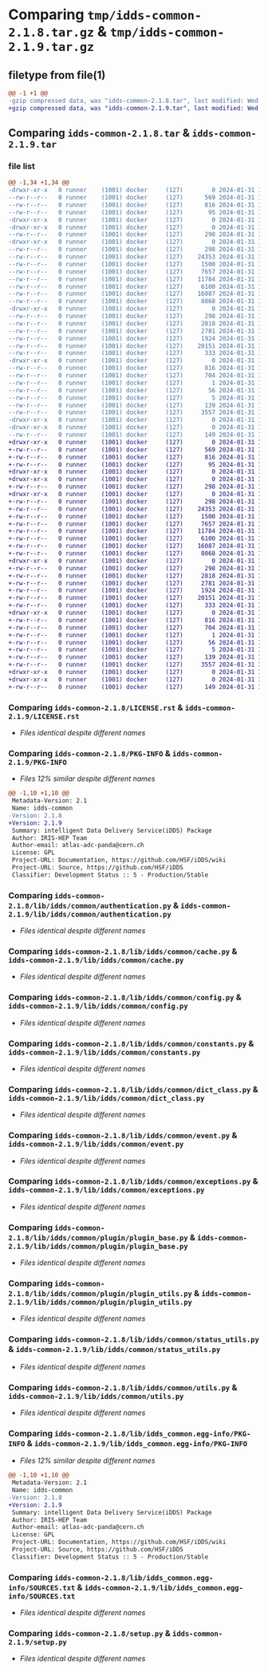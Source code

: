 # Comparing `tmp/idds-common-2.1.8.tar.gz` & `tmp/idds-common-2.1.9.tar.gz`

## filetype from file(1)

```diff
@@ -1 +1 @@
-gzip compressed data, was "idds-common-2.1.8.tar", last modified: Wed Jan 31 16:35:22 2024, max compression
+gzip compressed data, was "idds-common-2.1.9.tar", last modified: Wed Jan 31 17:27:19 2024, max compression
```

## Comparing `idds-common-2.1.8.tar` & `idds-common-2.1.9.tar`

### file list

```diff
@@ -1,34 +1,34 @@
-drwxr-xr-x   0 runner    (1001) docker     (127)        0 2024-01-31 16:35:22.579231 idds-common-2.1.8/
--rw-r--r--   0 runner    (1001) docker     (127)      569 2024-01-31 16:35:12.000000 idds-common-2.1.8/LICENSE.rst
--rw-r--r--   0 runner    (1001) docker     (127)      816 2024-01-31 16:35:22.579231 idds-common-2.1.8/PKG-INFO
--rw-r--r--   0 runner    (1001) docker     (127)       95 2024-01-31 16:35:12.000000 idds-common-2.1.8/README.md
-drwxr-xr-x   0 runner    (1001) docker     (127)        0 2024-01-31 16:35:22.571231 idds-common-2.1.8/lib/
-drwxr-xr-x   0 runner    (1001) docker     (127)        0 2024-01-31 16:35:22.575231 idds-common-2.1.8/lib/idds/
--rw-r--r--   0 runner    (1001) docker     (127)      298 2024-01-31 16:35:12.000000 idds-common-2.1.8/lib/idds/__init__.py
-drwxr-xr-x   0 runner    (1001) docker     (127)        0 2024-01-31 16:35:22.575231 idds-common-2.1.8/lib/idds/common/
--rw-r--r--   0 runner    (1001) docker     (127)      298 2024-01-31 16:35:12.000000 idds-common-2.1.8/lib/idds/common/__init__.py
--rw-r--r--   0 runner    (1001) docker     (127)    24353 2024-01-31 16:35:12.000000 idds-common-2.1.8/lib/idds/common/authentication.py
--rw-r--r--   0 runner    (1001) docker     (127)     1500 2024-01-31 16:35:12.000000 idds-common-2.1.8/lib/idds/common/cache.py
--rw-r--r--   0 runner    (1001) docker     (127)     7657 2024-01-31 16:35:12.000000 idds-common-2.1.8/lib/idds/common/config.py
--rw-r--r--   0 runner    (1001) docker     (127)    11784 2024-01-31 16:35:12.000000 idds-common-2.1.8/lib/idds/common/constants.py
--rw-r--r--   0 runner    (1001) docker     (127)     6100 2024-01-31 16:35:12.000000 idds-common-2.1.8/lib/idds/common/dict_class.py
--rw-r--r--   0 runner    (1001) docker     (127)    16087 2024-01-31 16:35:12.000000 idds-common-2.1.8/lib/idds/common/event.py
--rw-r--r--   0 runner    (1001) docker     (127)     8068 2024-01-31 16:35:12.000000 idds-common-2.1.8/lib/idds/common/exceptions.py
-drwxr-xr-x   0 runner    (1001) docker     (127)        0 2024-01-31 16:35:22.575231 idds-common-2.1.8/lib/idds/common/plugin/
--rw-r--r--   0 runner    (1001) docker     (127)      298 2024-01-31 16:35:12.000000 idds-common-2.1.8/lib/idds/common/plugin/__init__.py
--rw-r--r--   0 runner    (1001) docker     (127)     2818 2024-01-31 16:35:12.000000 idds-common-2.1.8/lib/idds/common/plugin/plugin_base.py
--rw-r--r--   0 runner    (1001) docker     (127)     2781 2024-01-31 16:35:12.000000 idds-common-2.1.8/lib/idds/common/plugin/plugin_utils.py
--rw-r--r--   0 runner    (1001) docker     (127)     1924 2024-01-31 16:35:12.000000 idds-common-2.1.8/lib/idds/common/status_utils.py
--rw-r--r--   0 runner    (1001) docker     (127)    20151 2024-01-31 16:35:12.000000 idds-common-2.1.8/lib/idds/common/utils.py
--rw-r--r--   0 runner    (1001) docker     (127)      333 2024-01-31 16:35:22.000000 idds-common-2.1.8/lib/idds/common/version.py
-drwxr-xr-x   0 runner    (1001) docker     (127)        0 2024-01-31 16:35:22.579231 idds-common-2.1.8/lib/idds_common.egg-info/
--rw-r--r--   0 runner    (1001) docker     (127)      816 2024-01-31 16:35:22.000000 idds-common-2.1.8/lib/idds_common.egg-info/PKG-INFO
--rw-r--r--   0 runner    (1001) docker     (127)      704 2024-01-31 16:35:22.000000 idds-common-2.1.8/lib/idds_common.egg-info/SOURCES.txt
--rw-r--r--   0 runner    (1001) docker     (127)        1 2024-01-31 16:35:22.000000 idds-common-2.1.8/lib/idds_common.egg-info/dependency_links.txt
--rw-r--r--   0 runner    (1001) docker     (127)       56 2024-01-31 16:35:22.000000 idds-common-2.1.8/lib/idds_common.egg-info/requires.txt
--rw-r--r--   0 runner    (1001) docker     (127)        5 2024-01-31 16:35:22.000000 idds-common-2.1.8/lib/idds_common.egg-info/top_level.txt
--rw-r--r--   0 runner    (1001) docker     (127)      139 2024-01-31 16:35:22.579231 idds-common-2.1.8/setup.cfg
--rw-r--r--   0 runner    (1001) docker     (127)     3557 2024-01-31 16:35:12.000000 idds-common-2.1.8/setup.py
-drwxr-xr-x   0 runner    (1001) docker     (127)        0 2024-01-31 16:35:22.571231 idds-common-2.1.8/tools/
-drwxr-xr-x   0 runner    (1001) docker     (127)        0 2024-01-31 16:35:22.579231 idds-common-2.1.8/tools/env/
--rw-r--r--   0 runner    (1001) docker     (127)      149 2024-01-31 16:35:22.000000 idds-common-2.1.8/tools/env/environment.yml
+drwxr-xr-x   0 runner    (1001) docker     (127)        0 2024-01-31 17:27:19.917872 idds-common-2.1.9/
+-rw-r--r--   0 runner    (1001) docker     (127)      569 2024-01-31 17:27:09.000000 idds-common-2.1.9/LICENSE.rst
+-rw-r--r--   0 runner    (1001) docker     (127)      816 2024-01-31 17:27:19.917872 idds-common-2.1.9/PKG-INFO
+-rw-r--r--   0 runner    (1001) docker     (127)       95 2024-01-31 17:27:09.000000 idds-common-2.1.9/README.md
+drwxr-xr-x   0 runner    (1001) docker     (127)        0 2024-01-31 17:27:19.913872 idds-common-2.1.9/lib/
+drwxr-xr-x   0 runner    (1001) docker     (127)        0 2024-01-31 17:27:19.913872 idds-common-2.1.9/lib/idds/
+-rw-r--r--   0 runner    (1001) docker     (127)      298 2024-01-31 17:27:09.000000 idds-common-2.1.9/lib/idds/__init__.py
+drwxr-xr-x   0 runner    (1001) docker     (127)        0 2024-01-31 17:27:19.913872 idds-common-2.1.9/lib/idds/common/
+-rw-r--r--   0 runner    (1001) docker     (127)      298 2024-01-31 17:27:09.000000 idds-common-2.1.9/lib/idds/common/__init__.py
+-rw-r--r--   0 runner    (1001) docker     (127)    24353 2024-01-31 17:27:09.000000 idds-common-2.1.9/lib/idds/common/authentication.py
+-rw-r--r--   0 runner    (1001) docker     (127)     1500 2024-01-31 17:27:09.000000 idds-common-2.1.9/lib/idds/common/cache.py
+-rw-r--r--   0 runner    (1001) docker     (127)     7657 2024-01-31 17:27:09.000000 idds-common-2.1.9/lib/idds/common/config.py
+-rw-r--r--   0 runner    (1001) docker     (127)    11784 2024-01-31 17:27:09.000000 idds-common-2.1.9/lib/idds/common/constants.py
+-rw-r--r--   0 runner    (1001) docker     (127)     6100 2024-01-31 17:27:09.000000 idds-common-2.1.9/lib/idds/common/dict_class.py
+-rw-r--r--   0 runner    (1001) docker     (127)    16087 2024-01-31 17:27:09.000000 idds-common-2.1.9/lib/idds/common/event.py
+-rw-r--r--   0 runner    (1001) docker     (127)     8068 2024-01-31 17:27:09.000000 idds-common-2.1.9/lib/idds/common/exceptions.py
+drwxr-xr-x   0 runner    (1001) docker     (127)        0 2024-01-31 17:27:19.917872 idds-common-2.1.9/lib/idds/common/plugin/
+-rw-r--r--   0 runner    (1001) docker     (127)      298 2024-01-31 17:27:09.000000 idds-common-2.1.9/lib/idds/common/plugin/__init__.py
+-rw-r--r--   0 runner    (1001) docker     (127)     2818 2024-01-31 17:27:09.000000 idds-common-2.1.9/lib/idds/common/plugin/plugin_base.py
+-rw-r--r--   0 runner    (1001) docker     (127)     2781 2024-01-31 17:27:09.000000 idds-common-2.1.9/lib/idds/common/plugin/plugin_utils.py
+-rw-r--r--   0 runner    (1001) docker     (127)     1924 2024-01-31 17:27:09.000000 idds-common-2.1.9/lib/idds/common/status_utils.py
+-rw-r--r--   0 runner    (1001) docker     (127)    20151 2024-01-31 17:27:09.000000 idds-common-2.1.9/lib/idds/common/utils.py
+-rw-r--r--   0 runner    (1001) docker     (127)      333 2024-01-31 17:27:19.000000 idds-common-2.1.9/lib/idds/common/version.py
+drwxr-xr-x   0 runner    (1001) docker     (127)        0 2024-01-31 17:27:19.917872 idds-common-2.1.9/lib/idds_common.egg-info/
+-rw-r--r--   0 runner    (1001) docker     (127)      816 2024-01-31 17:27:19.000000 idds-common-2.1.9/lib/idds_common.egg-info/PKG-INFO
+-rw-r--r--   0 runner    (1001) docker     (127)      704 2024-01-31 17:27:19.000000 idds-common-2.1.9/lib/idds_common.egg-info/SOURCES.txt
+-rw-r--r--   0 runner    (1001) docker     (127)        1 2024-01-31 17:27:19.000000 idds-common-2.1.9/lib/idds_common.egg-info/dependency_links.txt
+-rw-r--r--   0 runner    (1001) docker     (127)       56 2024-01-31 17:27:19.000000 idds-common-2.1.9/lib/idds_common.egg-info/requires.txt
+-rw-r--r--   0 runner    (1001) docker     (127)        5 2024-01-31 17:27:19.000000 idds-common-2.1.9/lib/idds_common.egg-info/top_level.txt
+-rw-r--r--   0 runner    (1001) docker     (127)      139 2024-01-31 17:27:19.917872 idds-common-2.1.9/setup.cfg
+-rw-r--r--   0 runner    (1001) docker     (127)     3557 2024-01-31 17:27:09.000000 idds-common-2.1.9/setup.py
+drwxr-xr-x   0 runner    (1001) docker     (127)        0 2024-01-31 17:27:19.913872 idds-common-2.1.9/tools/
+drwxr-xr-x   0 runner    (1001) docker     (127)        0 2024-01-31 17:27:19.917872 idds-common-2.1.9/tools/env/
+-rw-r--r--   0 runner    (1001) docker     (127)      149 2024-01-31 17:27:19.000000 idds-common-2.1.9/tools/env/environment.yml
```

### Comparing `idds-common-2.1.8/LICENSE.rst` & `idds-common-2.1.9/LICENSE.rst`

 * *Files identical despite different names*

### Comparing `idds-common-2.1.8/PKG-INFO` & `idds-common-2.1.9/PKG-INFO`

 * *Files 12% similar despite different names*

```diff
@@ -1,10 +1,10 @@
 Metadata-Version: 2.1
 Name: idds-common
-Version: 2.1.8
+Version: 2.1.9
 Summary: intelligent Data Delivery Service(iDDS) Package
 Author: IRIS-HEP Team
 Author-email: atlas-adc-panda@cern.ch
 License: GPL
 Project-URL: Documentation, https://github.com/HSF/iDDS/wiki
 Project-URL: Source, https://github.com/HSF/iDDS
 Classifier: Development Status :: 5 - Production/Stable
```

### Comparing `idds-common-2.1.8/lib/idds/common/authentication.py` & `idds-common-2.1.9/lib/idds/common/authentication.py`

 * *Files identical despite different names*

### Comparing `idds-common-2.1.8/lib/idds/common/cache.py` & `idds-common-2.1.9/lib/idds/common/cache.py`

 * *Files identical despite different names*

### Comparing `idds-common-2.1.8/lib/idds/common/config.py` & `idds-common-2.1.9/lib/idds/common/config.py`

 * *Files identical despite different names*

### Comparing `idds-common-2.1.8/lib/idds/common/constants.py` & `idds-common-2.1.9/lib/idds/common/constants.py`

 * *Files identical despite different names*

### Comparing `idds-common-2.1.8/lib/idds/common/dict_class.py` & `idds-common-2.1.9/lib/idds/common/dict_class.py`

 * *Files identical despite different names*

### Comparing `idds-common-2.1.8/lib/idds/common/event.py` & `idds-common-2.1.9/lib/idds/common/event.py`

 * *Files identical despite different names*

### Comparing `idds-common-2.1.8/lib/idds/common/exceptions.py` & `idds-common-2.1.9/lib/idds/common/exceptions.py`

 * *Files identical despite different names*

### Comparing `idds-common-2.1.8/lib/idds/common/plugin/plugin_base.py` & `idds-common-2.1.9/lib/idds/common/plugin/plugin_base.py`

 * *Files identical despite different names*

### Comparing `idds-common-2.1.8/lib/idds/common/plugin/plugin_utils.py` & `idds-common-2.1.9/lib/idds/common/plugin/plugin_utils.py`

 * *Files identical despite different names*

### Comparing `idds-common-2.1.8/lib/idds/common/status_utils.py` & `idds-common-2.1.9/lib/idds/common/status_utils.py`

 * *Files identical despite different names*

### Comparing `idds-common-2.1.8/lib/idds/common/utils.py` & `idds-common-2.1.9/lib/idds/common/utils.py`

 * *Files identical despite different names*

### Comparing `idds-common-2.1.8/lib/idds_common.egg-info/PKG-INFO` & `idds-common-2.1.9/lib/idds_common.egg-info/PKG-INFO`

 * *Files 12% similar despite different names*

```diff
@@ -1,10 +1,10 @@
 Metadata-Version: 2.1
 Name: idds-common
-Version: 2.1.8
+Version: 2.1.9
 Summary: intelligent Data Delivery Service(iDDS) Package
 Author: IRIS-HEP Team
 Author-email: atlas-adc-panda@cern.ch
 License: GPL
 Project-URL: Documentation, https://github.com/HSF/iDDS/wiki
 Project-URL: Source, https://github.com/HSF/iDDS
 Classifier: Development Status :: 5 - Production/Stable
```

### Comparing `idds-common-2.1.8/lib/idds_common.egg-info/SOURCES.txt` & `idds-common-2.1.9/lib/idds_common.egg-info/SOURCES.txt`

 * *Files identical despite different names*

### Comparing `idds-common-2.1.8/setup.py` & `idds-common-2.1.9/setup.py`

 * *Files identical despite different names*

